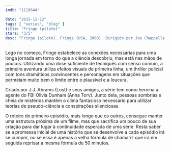 ```yaml
---
imdb: "1119644"

date: "2015-12-12"
tags: [ "series", "blog" ]
title: "Fringe (piloto)"
stars: "3/5"
desc: "Fringe (piloto). Fringe (USA, 2008). Dirigido por Joe Chappelle, Brad Anderson, Fred Toye, Jeannot Szwarc, Charles Beeson, Dennis Smith, Akiva Goldsman, Jeffrey G. Hunt, David Straiton. Escrito por J.J. Abrams, Alex Kurtzman, Roberto Orci, J.H. Wyman, Jeff Pinkner, Akiva Goldsman, Graham Roland, Alison Schapker, Josh Singer. Com Anna Torv, Joshua Jackson, Jasika Nicole, John Noble, Lance Reddick, Blair Brown."
---
```

Logo no começo, Fringe estabelece as conexões necessárias para uma longa jornada em torno do que a ciência descobriu, mas está nas mãos de poucos. Utilizando uma dose suficiente de tecniquês com senso comum, a primeira aventura utiliza efeitos visuais de primeira linha, um thriller policial com tons dramáticos convincentes e personagens em situações que permeiam muito bem o limite entre o plausível e a loucura.

Criado por J.J. Abrams (Lost) e seus amigos, a série tem como heroína a agente do FBI Olivia Dunham (Anna Torv). Junto dela, pessoas sombrias e cheia de mistérios mantém o clima fantasioso necessário para utilizar teorias de pseudo-ciência e conspirações silenciosas.

O roteiro do primeiro episódio, mais longo que os outros, consegue manter uma estrutura próxima de um filme, mas que sacrifica um pouco de sua criação para dar lugar à continuidade esperada de uma série. Resta saber se a promessa inicial de uma história que se desenvolve a cada episódio irá se cumprir, ou se essa é apenas a velha fórmula de chamariz que irá em seguida reprisar a mesma fórmula de 50 minutos.
